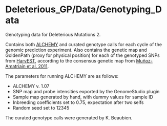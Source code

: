 # Deleterious_GP/Data/Genotyping_Data
Genotyping data for Deleterious Mutations 2. 

Contains both [ALCHEMY](http://alchemy.sourceforge.net/) and curated genotype
calls for each cycle of the genomic prediction experiment. Also contains the
genetic map and GoldenPath (proxy for physical position) for each of the
genotyped SNPs from [HarvEST](http://harvest.ucr.edu/), according to the
consensus genetic map from [Muñoz-Amatriaín et al. 2011](https://dl.sciencesocieties.org/publications/tpg/articles/4/3/238).

The parameters for running ALCHEMY are as follows:
- ALCHEMY v. 1.07
- SNP map and probe intensities exported by the GenomeStudio plugin
- Sample map generated by hand, with dummy values for sample ID
- Inbreeding coefficients set to 0.75, expectation after two selfs
- Random seed set to 12345

The curated genotype calls were generated by K. Beaubien.
